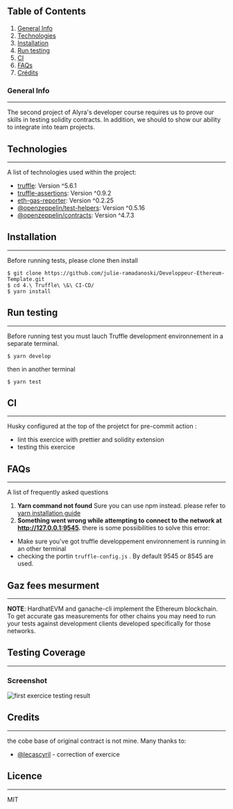 ## Table of Contents

1. [General Info](#general-info)
2. [Technologies](#technologies)
3. [Installation](#installation)
4. [Run testing](#runtesting)
5. [CI](#ci)
6. [FAQs](#faqs)
7. [Crédits](#credits)

### General Info

---

The second project of Alyra's developer course requires us to prove our skills in testing solidity contracts. In addition, we should to show our ability to integrate into team projects.

## Technologies

---

A list of technologies used within the project:

- [truffle](https://github.com/trufflesuite/truffle): Version ^5.6.1
- [truffle-assertions](https://github.com/rkalis/truffle-assertions): Version ^0.9.2
- [eth-gas-reporter](https://github.com/cgewecke/eth-gas-reporter): Version ^0.2.25
- [@openzeppelin/test-helpers](https://github.com/OpenZeppelin/openzeppelin-test-helpers): Version ^0.5.16
- [@openzeppelin/contracts](https://github.com/OpenZeppelin/openzeppelin-contracts): Version ^4.7.3

## Installation

---

Before running tests, please clone then install

```
$ git clone https://github.com/julie-ramadanoski/Developpeur-Ethereum-Template.git
$ cd 4.\ Truffle\ \&\ CI-CD/
$ yarn install
```

## Run testing

---

Before running test you must lauch Truffle development environnement in a separate terminal.

```
$ yarn develop
```

then in another terminal

```
$ yarn test
```

## CI

---

Husky configured at the top of the projetct for pre-commit action :

- lint this exercice with prettier and solidity extension
- testing this exercice

## FAQs

---

A list of frequently asked questions

1. **Yarn command not found**
   Sure you can use npm instead. please refer to [yarn installation guide](https://yarnpkg.com/getting-started/install)
2. **Something went wrong while attempting to connect to the network at http://127.0.0.1:9545.**
   there is some possibilities to solve this error:

- Make sure you've got truffle developpement environnement is running in an other terminal
- checking the portin `truffle-config.js` . By default 9545 or 8545 are used.

## Gaz fees mesurment

---

**NOTE**: HardhatEVM and ganache-cli implement the Ethereum blockchain. To get accurate gas measurements for other chains you may need to run your tests against development clients developed specifically for those networks.

## Testing Coverage

---

### Screenshot

![first exercice testing result](https://cdn.discordapp.com/attachments/1018853513138274315/1031316704011227186/unknown.png)

## Credits

---

the cobe base of original contract is not mine. Many thanks to:

- [@lecascyril](https://github.com/lecascyril/CodesRinkeby/blob/main/voting.sol) - correction of exercice

## Licence

---

MIT

